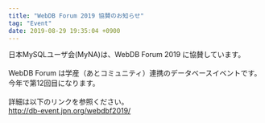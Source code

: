 ```yaml
---
title: "WebDB Forum 2019 協賛のお知らせ"
tag: "Event"
date: 2019-08-29 19:35:04 +0900
---
```


日本MySQLユーザ会(MyNA)は、WebDB Forum 2019 に協賛しています。<br>
<br>
WebDB Forum は学産（あとコミュニティ）連携のデータベースイベントです。<br>
今年で第12回目になります。<br>
<br>
詳細は以下のリンクを参照ください。<br>
http://db-event.jpn.org/webdbf2019/<br>
<br>
<br>
<br>
